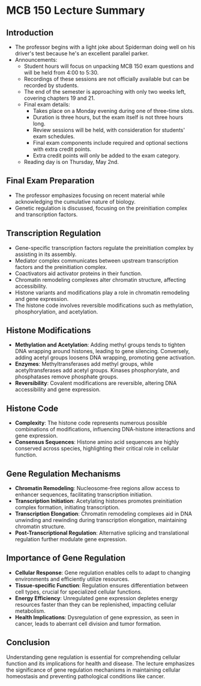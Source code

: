 # MCB 150 Lecture Summary

## Introduction
- The professor begins with a light joke about Spiderman doing well on his driver's test because he's an excellent parallel parker.
- Announcements: 
  - Student hours will focus on unpacking MCB 150 exam questions and will be held from 4:00 to 5:30.
  - Recordings of these sessions are not officially available but can be recorded by students.
  - The end of the semester is approaching with only two weeks left, covering chapters 19 and 21.
  - Final exam details: 
    - Takes place on a Monday evening during one of three-time slots.
    - Duration is three hours, but the exam itself is not three hours long.
    - Review sessions will be held, with consideration for students' exam schedules.
    - Final exam components include required and optional sections with extra credit points.
    - Extra credit points will only be added to the exam category.
  - Reading day is on Thursday, May 2nd.
  
## Final Exam Preparation
- The professor emphasizes focusing on recent material while acknowledging the cumulative nature of biology.
- Genetic regulation is discussed, focusing on the preinitiation complex and transcription factors.

## Transcription Regulation
- Gene-specific transcription factors regulate the preinitiation complex by assisting in its assembly.
- Mediator complex communicates between upstream transcription factors and the preinitiation complex.
- Coactivators aid activator proteins in their function.
- Chromatin remodeling complexes alter chromatin structure, affecting accessibility.
- Histone variants and modifications play a role in chromatin remodeling and gene expression.
- The histone code involves reversible modifications such as methylation, phosphorylation, and acetylation.

## Histone Modifications
- **Methylation and Acetylation**: Adding methyl groups tends to tighten DNA wrapping around histones, leading to gene silencing. Conversely, adding acetyl groups loosens DNA wrapping, promoting gene activation.
- **Enzymes**: Methyltransferases add methyl groups, while acetyltransferases add acetyl groups. Kinases phosphorylate, and phosphatases remove phosphate groups.
- **Reversibility**: Covalent modifications are reversible, altering DNA accessibility and gene expression.

## Histone Code
- **Complexity**: The histone code represents numerous possible combinations of modifications, influencing DNA-histone interactions and gene expression.
- **Consensus Sequences**: Histone amino acid sequences are highly conserved across species, highlighting their critical role in cellular function.

## Gene Regulation Mechanisms
- **Chromatin Remodeling**: Nucleosome-free regions allow access to enhancer sequences, facilitating transcription initiation.
- **Transcription Initiation**: Acetylating histones promotes preinitiation complex formation, initiating transcription.
- **Transcription Elongation**: Chromatin remodeling complexes aid in DNA unwinding and rewinding during transcription elongation, maintaining chromatin structure.
- **Post-Transcriptional Regulation**: Alternative splicing and translational regulation further modulate gene expression.

## Importance of Gene Regulation
- **Cellular Response**: Gene regulation enables cells to adapt to changing environments and efficiently utilize resources.
- **Tissue-specific Function**: Regulation ensures differentiation between cell types, crucial for specialized cellular functions.
- **Energy Efficiency**: Unregulated gene expression depletes energy resources faster than they can be replenished, impacting cellular metabolism.
- **Health Implications**: Dysregulation of gene expression, as seen in cancer, leads to aberrant cell division and tumor formation.

## Conclusion
Understanding gene regulation is essential for comprehending cellular function and its implications for health and disease. The lecture emphasizes the significance of gene regulation mechanisms in maintaining cellular homeostasis and preventing pathological conditions like cancer.
